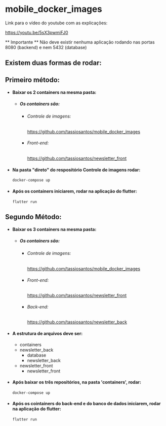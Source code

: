 # mobile_docker_images


Link para o vídeo do youtube com as explicações:

https://youtu.be/5sX3pwmiFJ0


** Importante **
Não deve existir nenhuma aplicação rodando nas portas 8080 (backend) e nem 5432 (database)


## Existem duas formas de rodar:


## Primeiro método:


 - #### Baixar os 2 containers na mesma pasta:

    - ##### Os containers são:

        - ###### Controle de imagens:
          https://github.com/tassiosantos/mobile_docker_images

        - ###### Front-end:
          https://github.com/tassiosantos/newsletter_front

 - #### Na pasta "direto" do respositório Controle de imagens rodar:
  
       docker-compose up

 - #### Após os containers iniciarem, rodar na aplicação do flutter:

       flutter run




## Segundo Método: 

- #### Baixar os 3 containers na mesma pasta:

    - ##### Os containers são:

        - ###### Controle de imagens:
          https://github.com/tassiosantos/mobile_docker_images

        - ###### Front-end:
          https://github.com/tassiosantos/newsletter_front
          
        - ###### Back-end:
          https://github.com/tassiosantos/newsletter_back

 - #### A estrutura de arquivos deve ser:
   - containers
   - newsletter_back
     - database
     - newsletter_back
   - newsletter_front
     - newsletter_front


 - #### Após baixar os três repositórios, na pasta 'containers', rodar:

       docker-compose up

 - #### Após os cointainers do back-end e do banco de dados iniciarem, rodar na aplicação do flutter:

       flutter run

